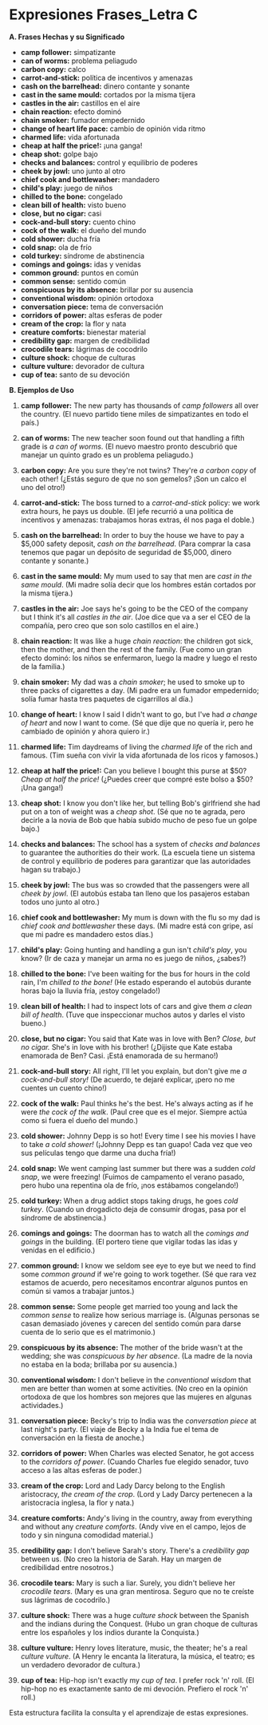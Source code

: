 # Expresiones Frases_Letra C



**A. Frases Hechas y su Significado**

*   **camp follower:** simpatizante
*   **can of worms:** problema peliagudo
*   **carbon copy:** calco
*   **carrot-and-stick:** política de incentivos y amenazas
*   **cash on the barrelhead:** dinero contante y sonante
*   **cast in the same mould:** cortados por la misma tijera
*   **castles in the air:** castillos en el aire
*   **chain reaction:** efecto dominó
*   **chain smoker:** fumador empedernido
*   **change of heart life pace:** cambio de opinión vida ritmo
*   **charmed life:** vida afortunada
*   **cheap at half the price!:** ¡una ganga!
*   **cheap shot:** golpe bajo
*   **checks and balances:** control y equilibrio de poderes
*   **cheek by jowl:** uno junto al otro
*   **chief cook and bottlewasher:** mandadero
*   **child's play:** juego de niños
*   **chilled to the bone:** congelado
*   **clean bill of health:** visto bueno
*   **close, but no cigar:** casi
*   **cock-and-bull story:** cuento chino
*   **cock of the walk:** el dueño del mundo
*   **cold shower:** ducha fría
*   **cold snap:** ola de frío
*   **cold turkey:** síndrome de abstinencia
*   **comings and goings:** idas y venidas
*   **common ground:** puntos en común
*   **common sense:** sentido común
*   **conspicuous by its absence:** brillar por su ausencia
*   **conventional wisdom:** opinión ortodoxa
*   **conversation piece:** tema de conversación
*   **corridors of power:** altas esferas de poder
*   **cream of the crop:** la flor y nata
*   **creature comforts:** bienestar material
*   **credibility gap:** margen de credibilidad
*   **crocodile tears:** lágrimas de cocodrilo
*   **culture shock:** choque de culturas
*   **culture vulture:** devorador de cultura
*   **cup of tea:** santo de su devoción

**B. Ejemplos de Uso**

1.  **camp follower:** The new party has thousands of *camp followers* all over the country. (El nuevo partido tiene miles de simpatizantes en todo el país.)

2.  **can of worms:** The new teacher soon found out that handling a fifth grade is *a can of worms*. (El nuevo maestro pronto descubrió que manejar un quinto grado es un problema peliagudo.)

3.  **carbon copy:** Are you sure they're not twins? They're *a carbon copy* of each other! (¿Estás seguro de que no son gemelos? ¡Son un calco el uno del otro!)

4.  **carrot-and-stick:** The boss turned to a *carrot-and-stick* policy: we work extra hours, he pays us double. (El jefe recurrió a una política de incentivos y amenazas: trabajamos horas extras, él nos paga el doble.)

5.  **cash on the barrelhead:** In order to buy the house we have to pay a $5,000 safety deposit, *cash on the barrelhead*. (Para comprar la casa tenemos que pagar un depósito de seguridad de $5,000, dinero contante y sonante.)

6.  **cast in the same mould:** My mum used to say that men are *cast in the same mould*. (Mi madre solía decir que los hombres están cortados por la misma tijera.)

7.  **castles in the air:** Joe says he's going to be the CEO of the company but I think it's all *castles in the air*. (Joe dice que va a ser el CEO de la compañía, pero creo que son solo castillos en el aire.)

8.  **chain reaction:** It was like a huge *chain reaction*: the children got sick, then the mother, and then the rest of the family. (Fue como un gran efecto dominó: los niños se enfermaron, luego la madre y luego el resto de la familia.)

9.  **chain smoker:** My dad was a *chain smoker*; he used to smoke up to three packs of cigarettes a day. (Mi padre era un fumador empedernido; solía fumar hasta tres paquetes de cigarrillos al día.)

10. **change of heart:** I know I said I didn't want to go, but I've had *a change of heart* and now I want to come. (Sé que dije que no quería ir, pero he cambiado de opinión y ahora quiero ir.)

11. **charmed life:** Tim daydreams of living the *charmed life* of the rich and famous. (Tim sueña con vivir la vida afortunada de los ricos y famosos.)

12. **cheap at half the price!:** Can you believe I bought this purse at $50? *Cheap at half the price!* (¿Puedes creer que compré este bolso a $50? ¡Una ganga!)

13. **cheap shot:** I know you don't like her, but telling Bob's girlfriend she had put on a ton of weight was a *cheap shot*. (Sé que no te agrada, pero decirle a la novia de Bob que había subido mucho de peso fue un golpe bajo.)

14. **checks and balances:** The school has a system of *checks and balances* to guarantee the authorities do their work. (La escuela tiene un sistema de control y equilibrio de poderes para garantizar que las autoridades hagan su trabajo.)

15. **cheek by jowl:** The bus was so crowded that the passengers were all *cheek by jowl*. (El autobús estaba tan lleno que los pasajeros estaban todos uno junto al otro.)

16. **chief cook and bottlewasher:** My mum is down with the flu so my dad is *chief cook and bottlewasher* these days. (Mi madre está con gripe, así que mi padre es mandadero estos días.)

17. **child's play:** Going hunting and handling a gun isn't *child's play*, you know? (Ir de caza y manejar un arma no es juego de niños, ¿sabes?)

18. **chilled to the bone:** I've been waiting for the bus for hours in the cold rain, I'm *chilled to the bone!* (He estado esperando el autobús durante horas bajo la lluvia fría, ¡estoy congelado!)

19. **clean bill of health:** I had to inspect lots of cars and give them *a clean bill of health*. (Tuve que inspeccionar muchos autos y darles el visto bueno.)

20. **close, but no cigar:** You said that Kate was in love with Ben? *Close, but no cigar.* She's in love with his brother! (¿Dijiste que Kate estaba enamorada de Ben? Casi. ¡Está enamorada de su hermano!)

21. **cock-and-bull story:** All right, I'll let you explain, but don't give me *a cock-and-bull story!* (De acuerdo, te dejaré explicar, ¡pero no me cuentes un cuento chino!)

22. **cock of the walk:** Paul thinks he's the best. He's always acting as if he were *the cock of the walk*. (Paul cree que es el mejor. Siempre actúa como si fuera el dueño del mundo.)

23. **cold shower:** Johnny Depp is so hot! Every time I see his movies I have to take *a cold shower!* (¡Johnny Depp es tan guapo! Cada vez que veo sus películas tengo que darme una ducha fría!)

24. **cold snap:** We went camping last summer but there was a sudden *cold snap*, we were freezing! (Fuimos de campamento el verano pasado, pero hubo una repentina ola de frío, ¡nos estábamos congelando!)

25. **cold turkey:** When a drug addict stops taking drugs, he goes *cold turkey*. (Cuando un drogadicto deja de consumir drogas, pasa por el síndrome de abstinencia.)

26. **comings and goings:** The doorman has to watch all the *comings and goings* in the building. (El portero tiene que vigilar todas las idas y venidas en el edificio.)

27. **common ground:** I know we seldom see eye to eye but we need to find some *common ground* if we're going to work together. (Sé que rara vez estamos de acuerdo, pero necesitamos encontrar algunos puntos en común si vamos a trabajar juntos.)

28. **common sense:** Some people get married too young and lack the *common sense* to realize how serious marriage is. (Algunas personas se casan demasiado jóvenes y carecen del sentido común para darse cuenta de lo serio que es el matrimonio.)

29. **conspicuous by its absence:** The mother of the bride wasn't at the wedding; she was *conspicuous by her absence*. (La madre de la novia no estaba en la boda; brillaba por su ausencia.)

30. **conventional wisdom:** I don't believe in the *conventional wisdom* that men are better than women at some activities. (No creo en la opinión ortodoxa de que los hombres son mejores que las mujeres en algunas actividades.)

31. **conversation piece:** Becky's trip to India was the *conversation piece* at last night's party. (El viaje de Becky a la India fue el tema de conversación en la fiesta de anoche.)

32. **corridors of power:** When Charles was elected Senator, he got access to the *corridors of power*. (Cuando Charles fue elegido senador, tuvo acceso a las altas esferas de poder.)

33. **cream of the crop:** Lord and Lady Darcy belong to the English aristocracy, *the cream of the crop*. (Lord y Lady Darcy pertenecen a la aristocracia inglesa, la flor y nata.)

34. **creature comforts:** Andy's living in the country, away from everything and without any *creature comforts*. (Andy vive en el campo, lejos de todo y sin ninguna comodidad material.)

35. **credibility gap:** I don't believe Sarah's story. There's a *credibility gap* between us. (No creo la historia de Sarah. Hay un margen de credibilidad entre nosotros.)

36. **crocodile tears:** Mary is such a liar. Surely, you didn't believe her *crocodile tears*. (Mary es una gran mentirosa. Seguro que no te creíste sus lágrimas de cocodrilo.)

37. **culture shock:** There was a huge *culture shock* between the Spanish and the indians during the Conquest. (Hubo un gran choque de culturas entre los españoles y los indios durante la Conquista.)

38. **culture vulture:** Henry loves literature, music, the theater; he's a real *culture vulture*. (A Henry le encanta la literatura, la música, el teatro; es un verdadero devorador de cultura.)

39. **cup of tea:** Hip-hop isn't exactly my *cup of tea*. I prefer rock 'n' roll. (El hip-hop no es exactamente santo de mi devoción. Prefiero el rock 'n' roll.)

Esta estructura facilita la consulta y el aprendizaje de estas expresiones.
